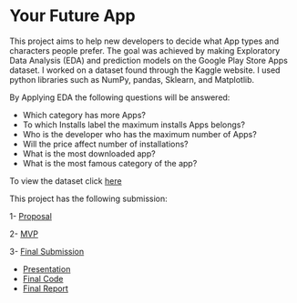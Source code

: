 # Your Future App

This project aims to help new developers to decide what App types and characters people prefer. The goal was achieved by making Exploratory Data Analysis (EDA) and prediction models on the Google Play Store Apps dataset. I worked on a dataset found through the Kaggle website. I used python libraries such as NumPy, pandas, Sklearn, and Matplotlib.

By Applying EDA the following questions will be answered:

-	Which category has more Apps?
-	To which Installs label the maximum installs Apps belongs?
-	Who is the developer who has the maximum number of Apps?
-	Will the price affect number of installations?
-	What is the most downloaded app?
-	What is the most famous category of the app?



To view the dataset click [here](https://www.kaggle.com/gauthamp10/google-playstore-apps) 

This project has the following submission:

1- [Proposal](Proposal_1.pdf) 

2- [MVP](https://github.com/shouq-AI/DSCamp/blob/main/mvp.ipynb) 

3- [Final Submission]()
  - [Presentation](YourFutureApp_FinalVersion/YourFutureApp_project.pptx)
  - [Final Code](YourFutureApp_FinalVersion/YourFutureApp_Projectcode.ipynb)
  - [Final Report](YourFutureApp_FinalVersion/FinalReport.pdf)
